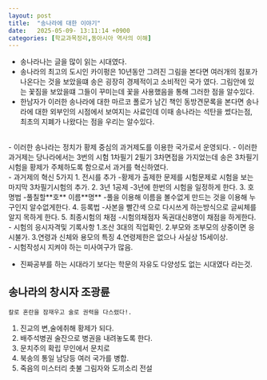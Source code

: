 ```yaml
---
layout: post
title:  "송나라에 대한 이야기"
date:   2025-05-09- 13:11:14 +0900
categories: [학교과목정리,동아시아 역사의 이해]
---
```


- 송나라나는 글을 많이 읽는 시대였다.
- 송나라의 최고의 도시인 카이펑은 10년동안 그려진 그림을 본다면 여러개의 점포가 나온다는 것을 보았을떄 송은 굉장히 경제적이고 소비적인 국가 였다. 그림안에 있는 꽃짐을 보았을떄 그들이 꾸미는데 꽃을 사용했음을 통해 그러한 점을 알수있다.
- 한남자가 이러한 송나라에 대한 마르코 폴로가 남긴 책인 동방견문록을 본다면 송나라에 대한 외부인의 시점에서 보여지는 사료인데 이때 송나라는 석탄을 썼다는점, 최초의 지폐가 나왔다는 점을 우리는 알수있다.
<br>
- 이러한 송나라는 정치가 황제 중심의 과거제도를 이용한 국가로서 운영되다.
- 이러한 과거제는 당나라에서는 3번의 시험 1차필기 2필기 3차면접을 가지었는데 송은 3차필기시험을 황제가 주체하도록 함으로서 과거를 혁신하였다.
<br>
- 과거제의 혁신 5가지
    1. 전시를 추가
    -황제가 출제한 문제를 시험문제로 시험을 보는 마지막 3차필기시험의 추가.
    2. 3년 1공제
    -3년에 한번의 시험을 일정하게 한다.
    3. 호명법
    -풀칠할**호** 이름**명**
    -풀을 이용해 이름을 볼수없게 만드는 것을 이용해 누구인지 알수없게한다.
    4. 등록법
    -사본을 빨간색 으로 다시쓰게 하는방식으로 글씨체를 알지 목하게 한다.
    5. 최종시험의 채점
    -시험의채점자 독권대신8명이 채점을 하게한다.
<br>
- 시험의 응시자격및 기록사항
    1.조산 3대의 직업확인.
    2.부모와 조부모의 상중이면 응시불가.
    3.연령과 신체와 용모의 특징
    4.연령제한은 없으나 사실상 15세이상.
<br>
- 시험작성시 지켜야 하는 미사여구가 많음.

- 진짜공부를 하는 시대라기 보다는 학문의 자유도 다양성도 없는 시대였다 라는것.

송나라의 창시자 조광륜  
-
    칼로 혼란을 잠재우고 술로 권력을 다스렸다!.

1. 진교의 변,술에취해 황제가 되다.
2. 배주석병권 술잔으로 병권을 내려놓도록 한다.
3. 문치주의 확립 무인에서 문치로
4. 북송의 통일 남당등 여러 국가를 병합.
5. 죽음의 미스터리 촛불 그림자와 도끼소리 전설




